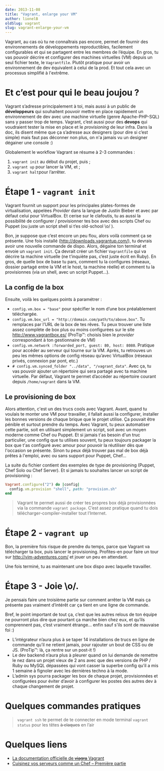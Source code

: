 ```yaml
---
date: 2013-11-08
title: "Vagrant, enlarge your VM"
author: lionelB
oldSlug: vagrant
slug: vagrant-enlarge-your-vm
---
```


Vagrant, au cas où tu ne connaîtrais pas encore, permet de fournir des
environnements de développements reproductibles, facilement configurables et qui
se partagent entre les membres de l’équipe. En gros, tu vas pouvoir décrire et
configurer des machines virtuelles (VM) depuis un seul fichier texte, le
`Vagrantfile`. Plutôt pratique pour avoir un environnement de dev équivalent à
celui de la prod. Et tout cela avec un processus simplifié à l'extrême.

# Et c’est pour qui le beau joujou ?

Vagrant s’adresse principalement à toi, mais aussi à un public de
**développeurs** qui souhaitent pouvoir mettre en place rapidement un
environnement de dev avec une machine virtuelle (genre Apache-PHP-SQL) sans y
passer trop de temps. Vagrant, c’est aussi pour des **devops** qui voudraient
tester la mise en place et le _provisioning_ de leur infra. Dans la doc, ils
disent même que ça s’adresse aux designers (pour dire si c’est simple) mais faut
pas déconner non plus, on n'a jamais vu un designer dégainer une console :)

Globalement le workflow Vagrant se résume à 2-3 commandes :

1.  `vagrant init` au début du projet, puis ;
2.  `vagrant up` pour lancer la VM, et ;
3.  `vagrant halt`pour l’arrêter.

# Étape 1 - `vagrant init`

Vagrant fournit un support pour les principales plates-formes de virtualisation,
appelées _Provider_ dans la langue de Justin Bieber et avec par défaut celui
pour VirtualBox. Et cerise sur le clafoutis, tu as aussi la possibilité de
configurer / provisionner tes box avec des scripts Chef ou Puppet (ou juste un
script shell si t’es old-school \o/ ).

Bon, je suppose que c’est encore un peu flou, alors voilà comment ça se
présente. Une fois installé (http://downloads.vagrantup.com/), tu devrais avoir
une nouvelle commande de dispo. Alors, dégaine ton terminal et envoie un
`vagrant init`. Ça devrait créer un fichier `Vagrantfile` qui va décrire ta
machine virtuelle (ne t’inquiète pas, c’est juste écrit en Ruby). En gros, de
quelle box de base tu pars, comment tu la configures (réseaux, dossier partagé
entre la VM et le host, ta machine réelle) et comment tu la provisionnes (via un
shell, avec un script Puppet...).

## La config de la box

Ensuite, voilà les quelques points à paramétrer :

- `config.vm.box = "base"` pour spécifier le nom d’une box préalablement
  téléchargée.
- `config.vm.box_url = "http://domain.com/path/to/above.box"`. Tu remplaces par
  l’URL de la box de tes rêves. Tu peux trouver une liste assez complète de box
  plus ou moins configurées sur le site http://www.vagrantbox.es/ (ProTip™:
  choisis bien le _provider_ correspondant à ton gestionnaire de VM)
- `config.vm.network :forwarded_port, guest: 80, host: 8080`. Pratique pour
  accéder au serveur qui tourne sur la VM. Après, tu retrouves un peu les mêmes
  options de config réseau qu’avec VirtualBox (réseaux privés, connexion par
  pont, etc.)
- `# config.vm.synced_folder "../data", "/vagrant_data"`. Avec ça, tu vas
  pouvoir ajouter un répertoire qui sera partagé avec ta machine virtuelle. Par
  défaut, Vagrant te permet d’accéder au répertoire courant depuis
  `/home/vagrant` dans la VM.

## Le provisioning de box

Alors attention, c'est un des trucs cools avec Vagrant. Avant, quand tu voulais
te monter une VM pour travailler, il fallait aussi la configurer, installer les
bonnes versions de chaque brique que le projet utilise. Ça pouvait être pénible
et surtout prendre du temps. Avec Vagrant, tu peux automatiser cette partie,
soit en utilisant simplement un script, soit avec un moyen moderne comme Chef ou
Puppet. Et si jamais t'as besoin d'un truc particulier, une config que tu
utilises souvent, tu peux toujours packager la box que t'as configuré avec amour
pour pouvoir la réutiliser dès que l'occasion se présente. Sinon tu peux déjà
trouver pas mal de box déjà prêtes à l'emploi, avec ou sans support pour Puppet,
Chef...

La suite du fichier contient des exemples de type de provisioning (Puppet, Chef
Solo ou Chef Server). Et si jamais tu souhaites lancer un script de provisioning
:

```ruby
Vagrant.configure("2") do |config|
  config.vm.provision "shell", path: "provision.sh"
end
```

> Vagrant te permet aussi de créer tes propres box déjà provisionnées via la
> commande `vagrant package`. C’est assez pratique quand tu dois
> télécharger-compiler-installer tout l’Internet.

# Étape 2 - `vagrant up`

Bon, la première fois risque de prendre du temps, parce que Vagrant va
télécharger ta box, puis lancer le provisioning. Profites-en pour faire un tour
sur http://vim-adventures.com/ et jouer un peu en attendant.

Une fois terminé, tu as maintenant une box dispo avec laquelle travailler.

# Étape 3 - Joie \o/.

Je pensais faire une troisième partie sur comment arrêter la VM mais ça présente
pas vraiment d’intérêt car ça tient en une ligne de commande.

Bref, le point important de tout ça, c’est que les autres relous de ton équipe
ne pourront plus dire que pourtant ça marche bien chez eux, et qu’ils
comprennent pas, c’est vraiment étrange... enfin sauf s'ils sont de mauvaise foi
:)

- L’intégrateur n’aura plus à se taper 14 installations de trucs en ligne de
  commande qu’il ne retient jamais, pour rajouter un bout de CSS ou de JS.
  (ProTip™: là, ça rentre sur un post-it !)
- Le dev backend n’aura plus à pleurer quand on lui demande de remettre le nez
  dans un projet vieux de 2 ans avec que des versions de PHP / Ruby ou MySQL
  dépassées qui vont casser la superbe config qu’il a mis 1 semaine à fignoler
  avec les dernières techno à la mode.
- L’admin sys pourra packager les box de chaque projet, provisionnées et
  configurées pour éviter d’avoir à configurer les postes des autres dev à
  chaque changement de projet.

# Quelques commandes pratiques

> `vagrant ssh` te permet de te connecter en mode terminal `vagrant status` pour
> les têtes ~~à claques~~ en l’air

# Quelques liens

- [La documentation officielle de ~~viagra~~ Vagrant](http://docs.vagrantup.com/v2/)
- [Cuisinez vos serveurs comme un Chef – Première partie](http://jolicode.com/blog/cuisinez-vos-serveurs-comme-un-chef-premiere-partie)
